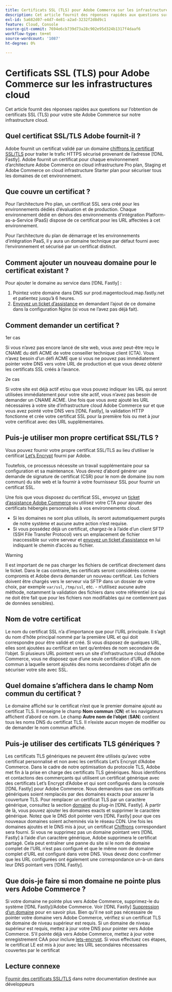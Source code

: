 ```yaml
---
title: Certificats SSL (TLS) pour Adobe Commerce sur les infrastructures cloud
description: Cet article fournit des réponses rapides aux questions sur l’obtention de certificats SSL (TLS) pour votre site Adobe Commerce sur notre infrastructure cloud.
exl-id: 5a682d07-e4d7-4e81-a2ad-3232f2d8d9c1
feature: Cloud, Console
source-git-commit: 7694e6cb739d73a28c902e95d324b1317f4daaf6
workflow-type: tm+mt
source-wordcount: '1087'
ht-degree: 0%

---
```


# Certificats SSL (TLS) pour Adobe Commerce sur les infrastructures cloud

Cet article fournit des réponses rapides aux questions sur l’obtention de certificats SSL (TLS) pour votre site Adobe Commerce sur notre infrastructure cloud.

## Quel certificat SSL/TLS Adobe fournit-il ?

Adobe fournit un certificat validé par un domaine [chiffrons le certificat SSL/TLS](https://letsencrypt.org/) pour traiter le trafic HTTPS sécurisé provenant de l’adresse [!DNL Fastly]. Adobe fournit un certificat pour chaque environnement d’architecture Adobe Commerce on cloud infrastructure Pro plan, Staging et Adobe Commerce on cloud infrastructure Starter plan pour sécuriser tous les domaines de cet environnement.

## Que couvre un certificat ?

Pour l’architecture Pro plan, un certificat SSL sera créé pour les environnements dédiés d’évaluation et de production. Chaque environnement dédié en dehors des environnements d’intégration Platform-as-a-Service (PaaS) dispose de ce certificat pour les URL affectées à cet environnement.

Pour l’architecture du plan de démarrage et les environnements d’intégration PaaS, il y aura un domaine technique par défaut fourni avec l’environnement et sécurisé par un certificat distinct.

## Comment ajouter un nouveau domaine pour le certificat existant ?

Pour ajouter le domaine au service dans [!DNL Fastly] :

1. Pointez votre domaine dans DNS sur prod.magentocloud.map.fastly.net et patientez jusqu’à 6 heures.
1. [Envoyez un ticket d’assistance](/help/help-center-guide/help-center/magento-help-center-user-guide.md#submit-ticket) en demandant l’ajout de ce domaine dans la configuration Nginx (si vous ne l’avez pas déjà fait).

## Comment demander un certificat ?

1er cas

Si vous n’avez pas encore lancé de site web, vous avez peut-être reçu le CNAME du défi ACME de votre conseiller technique client (CTA). Vous n’avez besoin d’un défi ACME que si vous ne pouvez pas immédiatement pointer votre DNS vers votre URL de production et que vous devez obtenir les certificats SSL créés à l’avance.

2e cas

Si votre site est déjà actif et/ou que vous pouvez indiquer les URL qui seront utilisées immédiatement pour votre site actif, vous n’avez pas besoin de demander un CNAME ACME. Une fois que vous avez ajouté les URL nécessaires à votre site d’infrastructure cloud Adobe Commerce sur et que vous avez pointé votre DNS vers [!DNL Fastly], la validation HTTP fonctionne et crée votre certificat SSL pour la première fois ou met à jour votre certificat avec des URL supplémentaires.

## Puis-je utiliser mon propre certificat SSL/TLS ?

Vous pouvez fournir votre propre certificat SSL/TLS au lieu d’utiliser le certificat [Let’s Encrypt](https://letsencrypt.org/) fourni par Adobe.

Toutefois, ce processus nécessite un travail supplémentaire pour sa configuration et sa maintenance. Vous devrez d’abord générer une demande de signature de certificat (CSR) pour le nom de domaine (ou nom commun) du site web et la fournir à votre fournisseur SSL pour fournir un certificat SSL.

Une fois que vous disposez du certificat SSL, envoyez un [ticket d’assistance Adobe Commerce](/help/help-center-guide/help-center/magento-help-center-user-guide.md#submit-ticket) ou utilisez votre CTA pour ajouter des certificats hébergés personnalisés à vos environnements cloud.

* Si les domaines ne sont plus utilisés, ils seront automatiquement purgés de notre système et aucune autre action n’est requise.
* Si vous possédez déjà un certificat, chargez-le à l’aide d’un client SFTP (SSH File Transfer Protocol) vers un emplacement de fichier inaccessible sur votre serveur et [envoyez un ticket d’assistance](/help/help-center-guide/help-center/magento-help-center-user-guide.md#submit-ticket) en lui indiquant le chemin d’accès au fichier.

>[!WARNING]
>
>Il est important de ne pas charger les fichiers de certificat directement dans le ticket. Dans le cas contraire, les certificats seront considérés comme compromis et Adobe devra demander un nouveau certificat.
>Les fichiers doivent être chargés vers le serveur via SFTP dans un dossier de votre choix, par exemple `var/ssl`, `/tmp/ssl`, etc. - n’utilisez aucune autre méthode, notamment la validation des fichiers dans votre référentiel (ce qui ne doit être fait que pour les fichiers non modifiables qui ne contiennent pas de données sensibles).

## Nom de votre certificat

Le nom du certificat SSL n’a d’importance que pour l’URL principale. Il s’agit du nom d’hôte principal nommé par la première URL et qui doit correspondre pour être validé et créé. Si vous disposez de quelques URL, elles sont ajoutées au certificat en tant qu’entrées de nom secondaire de l’objet. Si plusieurs URL pointent vers un site d’infrastructure cloud d’Adobe Commerce, vous ne disposez que d’une seule certification d’URL de nom commun à laquelle seront ajoutés des noms secondaires d’objet afin de sécuriser votre site avec SSL.

## Quel domaine s’affichera dans le champ Nom commun du certificat ?

Le domaine affiché sur le certificat n’est que le premier domaine ajouté au certificat TLS. Il renseigne le champ **Nom commun** (**CN**) et les navigateurs affichent d’abord ce nom. Le champ **Autre nom de l’objet** (**SAN**) contient tous les noms DNS du certificat TLS. Il n’existe aucun moyen de modifier ou de demander le nom commun affiché.

## Puis-je utiliser des certificats TLS génériques ?

Les certificats TLS génériques ne peuvent être utilisés qu’avec votre certificat personnalisé et non avec les certificats Let’s Encrypt d’Adobe Commerce. Dans le cadre de notre optimisation du protocole TLS, Adobe met fin à la prise en charge des certificats TLS génériques. Nous identifions et contactons des commerçants qui utilisent un certificat générique avec des certificats Let’s Encrypt d’Adobe et qui sont configurés dans la console [!DNL Fastly] pour Adobe Commerce. Nous demandons que ces certificats génériques soient remplacés par des domaines exacts pour assurer la couverture TLS. Pour remplacer un certificat TLS par un caractère générique, consultez la section [domaine](https://experienceleague.adobe.com/fr/docs/commerce-cloud-service/user-guide/cdn/setup-fastly/fastly-custom-cache-configuration#manage-domains) du plug-in [!DNL Fastly]. À partir de là, vous pouvez ajouter les domaines exacts et supprimer le caractère générique. Notez que le DNS doit pointer vers [!DNL Fastly] pour que ces nouveaux domaines soient acheminés via le réseau CDN. Une fois les domaines ajoutés et le DNS mis à jour, un certificat [Chiffrons](https://letsencrypt.org/) correspondant sera fourni. Si vous ne supprimez pas un domaine pointant vers [!DNL Fastly] à l’aide d’un caractère générique, Adobe supprimera le certificat partagé. Cela peut entraîner une panne du site si le nom de domaine complet de l’URL n’est pas configuré et que le même nom de domaine complet d’URL est configuré dans votre DNS. Vous devez donc confirmer que les URL configurées ont également une correspondance un-à-un dans leur DNS pointant vers [!DNL Fastly].

## Que dois-je faire si mon domaine ne pointe plus vers Adobe Commerce ?

Si votre domaine ne pointe plus vers Adobe Commerce, supprimez-le du système [!DNL Fastly]/Adobe Commerce. Voir [!DNL Fastly] [Suppression d’un domaine](https://docs.fastly.com/en/guides/working-with-domains#deleting-a-domain) pour en savoir plus. Bien qu’il ne soit pas nécessaire de pointer votre domaine vers Adobe Commerce, vérifiez si un certificat TLS de domaine de niveau supérieur est requis. Si un domaine de niveau supérieur est requis, mettez à jour votre DNS pour pointer vers Adobe Commerce. S’il pointe déjà vers Adobe Commerce, mettez à jour votre enregistrement CAA pour inclure [lets-encrypt](https://letsencrypt.org/). Si vous effectuez ces étapes, le certificat LE est mis à jour avec les URL secondaires nécessaires couvertes par le certificat&#x200B;

## Lecture connexe

[Fournir des certificats SSL/TLS](https://experienceleague.adobe.com/fr/docs/commerce-cloud-service/user-guide/cdn/setup-fastly/fastly-configuration#provision-ssltls-certificates) dans notre documentation destinée aux développeurs

